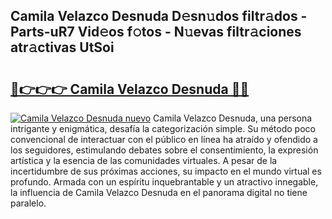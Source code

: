 ## Camila Velazco Desnuda D𝚎sn𝚞dos filtr𝚊dos - Parts-uR7 Vid𝚎os f𝚘tos - N𝚞evas filtr𝚊ciones atr𝚊ctivas UtSoi

# <h2><a href="http://mb64pu.tromn.icu/?c=Camila+Velazco+Desnuda">🔗👉👉👉 Camila Velazco Desnuda 🔗🔗</a></h2>

[![Camila Velazco Desnuda nuevo](https://i.imgur.com/pEAQMta.gif)](http://mb64pu.tromn.icu/?c=Camila+Velazco+Desnuda)
Camila Velazco Desnuda, una persona intrigante y enigmática, desafía la categorización simple. Su método poco convencional de interactuar con el público en línea ha atraído y ofendido a los seguidores, estimulando debates sobre el consentimiento, la expresión artística y la esencia de las comunidades virtuales. A pesar de la incertidumbre de sus próximas acciones, su impacto en el mundo virtual es profundo. Armada con un espíritu inquebrantable y un atractivo innegable, la influencia de Camila Velazco Desnuda en el panorama digital no tiene paralelo.
